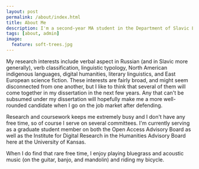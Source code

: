 ```yaml
---
layout: post
permalink: /about/index.html
title: About Me
description: I'm a second-year MA student in the Department of Slavic Languages and Literatures at the University of Kansas.
tags: [about, admin]
image:
  feature: soft-trees.jpg
---
```


My research interests include verbal aspect in Russian (and in Slavic more generally), verb classification, linguistic typology, North American indigenous languages, digital humanities, literary linguistics, and East European science fiction. These interests are fairly broad, and might seem disconnected from one another, but I like to think that several of them will come together in my dissertation in the next few years. Any that can't be subsumed under my dissertation will hopefully make me a more well-rounded candidate when I go on the job market after defending.

Research and coursework keeps me extremely busy and I don't have any free time, so of course I serve on several committees. I'm currently serving as a graduate student member on both the Open Access Advisory Board as well as the Institute for Digital Research in the Humanities Advisory Board here at the University of Kansas.

When I do find that rare free time, I enjoy playing bluegrass and acoustic music (on the guitar, banjo, and mandolin) and riding my bicycle.

